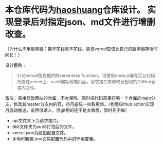 # 本仓库代码为[haoshuang](https://github.com/think-crow/haoshuang)仓库设计。 实现登录后对指定json、md文件进行增删改查。  
  
（为什么不用服务器：能不花钱就不花钱。感觉vercel应该比自己的服务器存活时间长！）  

设计思路：  
> 针对vercel免费提供的serverless function。可使用node.js编写后台代码托管在vercel上、vue3编写前端页面，请求接口来修改已授权的GitHub仓库内文件。

备注：直接修改网站的仓库，不太保险。暂时把代码部署在另一个仓库的main分支，修改其master分支内的容，待月底统一拉取更新。（构思Github action实现月底动推送，虽然很诱人，但git用的还不是太熟悉，暂时先不做）

- api文件夹下为请求接口。
- dist文件夹为vue3打包后的文件。
- vercel.json为路由配置文件。
- 本地可新建.env文件配置代码中的环境变量。


<!-- 
---下面的不用看了--- -->

<!-- 
npm install -g vercel  

在 Vercel 上运行 Node.js 的 API 路由的方式与在本地开发时稍有不同，特别是 Vercel 采用的是 serverless 架构，它要求每个 API 都是独立的函数，而不是传统意义上的 Express 路由。这意味着我们需要将每个路由处理器拆分成独立的文件，而不是将所有逻辑放在一个 index.js 文件里。  

Vercel 的 serverless 环境：每个 API 路由需要是一个单独的文件（或者说一个独立的 API 函数），不能像在传统的 Express 中那样把路由逻辑全部集中在一个地方。  

Express 与 Vercel：Vercel 默认不支持长时间运行的服务器实例，因此每个请求都会被处理为一个独立的函数，而不能通过 app.listen() 持续监听端口。  

如何修改：  
我们需要调整设计，以便每个 API 都是一个单独的函数，而不是传统的 Express 路由。例如，每个 API 端点（如登录、增删改查）都应该放在 api 目录下的独立文件中，Vercel 会自动将每个文件作为一个 serverless 函数进行部署。  

改进后的代码结构：  
创建文件结构：  
/project-root  
  /api  
    -login.js  
    -/data  
      --get.js  
      --/add.js  
      --/update.js  
      --/delete.js  
  -/data.json  
  -vercel.json  
  -package.json  

1、登录测试：
  在 Postman 中选择 Body 标签页，选择 raw，并设置格式为 JSON。
```
{
  "username": "your-username",
  "password": "your-password"
}
```

2、API文件 上传成功后，在生成的链接上面跟路径就能访问了，例如：/api/login    /api/data/add  
3、本地运行可创建.env文件保存环境变量，用于测试。
4、登录获取token之后，把token加在Authorization 选项卡的Bearer Token 即可模拟访问其它路由。

5、vercel本地运行测试命令：vercel dev

6、果然程序的问题，不能增加各种回调，可能会出问题（最不安全的最稳定）回滚到早上备份。
```
1\问题可能出在 authenticateJWT 是同步写法里用 await 调用一个 callback 函数，但它本身不是 Promise。这会导致 Vercel 的函数行为不稳定或无法完成响应。
2\如果你使用了异步函数（如 bcrypt.compare() 的回调），你必须确保 response 一定在所有异步逻辑结束后调用；

否则 Vercel 函数可能“先返回了”，导致请求无响应，或者调用不稳定。
```

7、有点灰心，弄了一天，发现不能修改文件，Gpt给的还是太模糊。
晚上强迫着替换为使用GitHub-api进行更新

2025-04-23 01:59  
哈哈哈，可以了！更改为axios请求GitHub-api，添加内容成功。

2025-04-28  
完工，json和md文件都正常了。

问题1：vue3本地跨域问题。vite设置后为什么代理没有生效。  
>Gpt生成的答案带这一条，vite文件中要把它删除掉：rewrite: (path) => path.replace(/^\/api/, ''), // 重写请求路径，去掉 /api 前缀。  
- 顺便清除一下缓存。  这个问题又找了好长时间。

问题2：调试Gpt给的代码时：先postman测试接口，后捋清逻辑让其给出前端代码，特别注意接口数据对接方式。
> 代码很多地方要不传参不对，要不名字没改，都要自行校正。

问题3：vue3打包后的dist在vervel上显示空白。
> vercel.json路由配置问题，找不到js文件了（虽然前端显示的请求成功）     
> { "src": "/assets/(.*)", "dest": "/dist/assets/$1" }, 注意assets前不要加dist

问题4：什么情况下前端请求到的数据是后端的index.html页面.
> 请求接口不正确时，因为错误逻辑的不完美，定位不是很准确，请求接口date不要错打成data

注意：query中传中文字符会自动变成url的那种类似乱码的东西。
 -->
